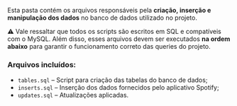 Esta pasta contém os arquivos responsáveis pela **criação, inserção e manipulação dos dados** no banco de dados utilizado no projeto.

⚠️ Vale ressaltar que todos os scripts são escritos em SQL e compatíveis com o MySQL. Além disso, esses arquivos devem ser executados **na ordem abaixo** para garantir o funcionamento correto das queries do projeto.

### Arquivos incluídos:

- `tables.sql` – Script para criação das tabelas do banco de dados;
- `inserts.sql` – Inserção dos dados fornecidos pelo aplicativo Spotify;
- `updates.sql` – Atualizações aplicadas.
